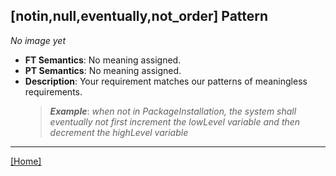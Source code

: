 ## [notin,null,eventually,not_order] Pattern
_No image yet_
 * **FT Semantics**: No meaning assigned.
 * **PT Semantics**: No meaning assigned.
 * **Description**: Your requirement matches our patterns of meaningless requirements.
   > **_Example_**: _when not in PackageInstallation,  the system shall eventually not first  increment the lowLevel variable and then  decrement the highLevel variable_   
***
[[Home]](../semantics.md)